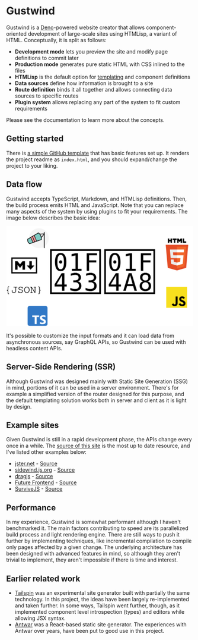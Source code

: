 # Gustwind

Gustwind is a [Deno](https://deno.land/)-powered website creator that allows component-oriented development of large-scale sites using HTMLisp, a variant of HTML. Conceptually, it is split as follows:

* **Development mode** lets you preview the site and modify page definitions to commit later
* **Production mode** generates pure static HTML with CSS inlined to the files
* **HTMLisp** is the default option for [templating](/templating/) and component definitions
* **Data sources** define how information is brought to a site
* **Route definition** binds it all together and allows connecting data sources to specific routes
* **Plugin system** allows replacing any part of the system to fit custom requirements

Please see the documentation to learn more about the concepts.

## Getting started

There is [a simple GitHub template](https://github.com/gustwindjs/gustwind-template) that has basic features set up. It renders the project readme as `index.html`, and you should expand/change the project to your liking.

## Data flow

Gustwind accepts TypeScript, Markdown, and HTMLisp definitions. Then, the build process emits HTML and JavaScript. Note that you can replace many aspects of the system by using plugins to fit your requirements. The image below describes the basic idea:

![Gustwind data flow](./assets/gustwind-flow.svg)

It's possible to customize the input formats and it can load data from asynchronous sources, say GraphQL APIs, so Gustwind can be used with headless content APIs.

## Server-Side Rendering (SSR)

Although Gustwind was designed mainly with Static Site Generation (SSG) in mind, portions of it can be used in a server environment. There's for example a simplified version of the router designed for this purpose, and the default templating solution works both in server and client as it is light by design.

## Example sites

Given Gustwind is still in a rapid development phase, the APIs change every once in a while. The [source of this site](https://github.com/gustwindjs/gustwind) is the most up to date resource, and I've listed other examples below:

* [jster.net](https://jster.net/) - [Source](https://github.com/jsterlibs/website-v2)
* [sidewind.js.org](https://sidewind.js.org/) - [Source](https://github.com/survivejs/sidewind)
* [dragjs](http://bebraw.github.io/dragjs/) - [Source](https://github.com/bebraw/dragjs)
* [Future Frontend](https://futurefrontend.com/) - [Source](https://github.com/ReactFinland/future-frontend-site)
* [SurviveJS](https://survivejs.com) - [Source](https://github.com/survivejs/website-v3)

## Performance

In my experience, Gustwind is somewhat performant although I haven't benchmarked it. The main factors contributing to speed are its parallelized build process and light rendering engine. There are still ways to push it further by implementing techniques, like incremental compilation to compile only pages affected by a given change. The underlying architecture has been designed with advanced features in mind, so although they aren't trivial to implement, they aren't impossible if there is time and interest.

## Earlier related work

* [Tailspin](https://github.com/survivejs/tailspin) was an experimental site generator built with partially the same technology. In this project, the ideas have been largely re-implemented and taken further. In some ways, Tailspin went further, though, as it implemented component level introspection (types) and editors while allowing JSX syntax.
* [Antwar](https://antwar.js.org/) was a React-based static site generator. The experiences with Antwar over years, have been put to good use in this project.
